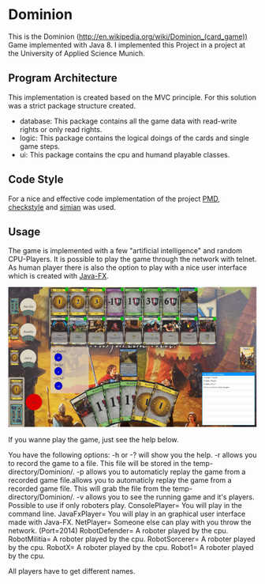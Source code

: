Dominion
========

This is the Dominion (http://en.wikipedia.org/wiki/Dominion_(card_game)) Game implemented with Java 8. I implemented this Project in a project at the University of Applied Science Munich.

Program Architecture
-------

This implementation is created based on the MVC principle. For this solution was a strict package structure created.

 - database: This package contains all the game data with read-write rights or only read rights.
 - logic: This package contains the logical doings of the cards and single game steps.
 - ui: This package contains the cpu and humand playable classes.

Code Style
--------

For a nice and effective code implementation of the project <a href="http://pmd.sourceforge.net/">PMD</a>, <a href="http://checkstyle.sourceforge.net/">checkstyle</a> and <a href="http://www.harukizaemon.com/simian/">simian</a> was used.

Usage
--------

The game is implemented with a few "artificial intelligence" and random CPU-Players. It is possible to play the game through the network with telnet. As human player there is also the option to play with a nice user interface which is created with <a href="http://docs.oracle.com/javase/8/javase-clienttechnologies.htm">Java-FX</a>.

![alt tag](https://raw.githubusercontent.com/FHellmann/Dominion/master/screenshots/JavaFx.png)

If you wanne play the game, just see the help below.

You have the following options:
	-h or -?                will show you the help.
	-r <filename>           allows you to record the game to a file. This file will be stored in the temp-directory/Dominion/.
	-p <filepath>           allows you to automaticly replay the game from a recorded game file.allows you to automaticly replay the game from a recorded game file. This will grab the file from the temp-directory/Dominion/<filename>.
	-v                      allows you to see the running game and it's players. Possible to use if only roboters play.
	ConsolePlayer=<name>    You will play in the command line.
	JavaFxPlayer=<name>     You will play in an graphical user interface made with Java-FX.
	NetPlayer=<name>        Someone else can play with you throw the network. (Port=2014)
	RobotDefender=<name>    A roboter played by the cpu.
	RobotMilitia=<name>     A roboter played by the cpu.
	RobotSorcerer=<name>    A roboter played by the cpu.
	RobotX=<name>           A roboter played by the cpu.
	Robot1=<name>           A roboter played by the cpu.

All players have to get different names.
